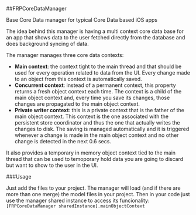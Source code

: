 ##FRPCoreDataManager

Base Core Data manager for typical Core Data based iOS apps

The idea behind this manager is having a multi context core data base for an app that shows data to the user fetched directly from the database and does background syncing of data.

The manager manages three core data contexts:
* __Main context__: the context tight to the main thread and that should be used for every operation related to data from the UI. Every change made to an object from this context is automatically saved.
* __Concurrent context__: instead of a permanent context, this property returns a fresh object context each time. The context is a child of the main object context and, every time you save its changes, those changes are propagated to the main object context.
* __Private writer context__: this is a private context that is the father of the main object context. This context is the one associated with the persistent store coordinator and thus the one that actually writes the changes to disk. The saving is managed automatically and it is triggered whenever a change is made in the main object context and no other change is detected in the next 0.6 secs.

It also provides a temporary in memory object context tied to the main thread that can be used to temoporary hold data you are going to discard but want to show to the user in the UI.

###Usage

Just add the files to your project. The manager will load (and if there are more than one merge) the model files in your project.
Then in your code just use the manager shared instance to access its funcionality: `[FRPCoreDataManager sharedInstance].mainObjectContext`
